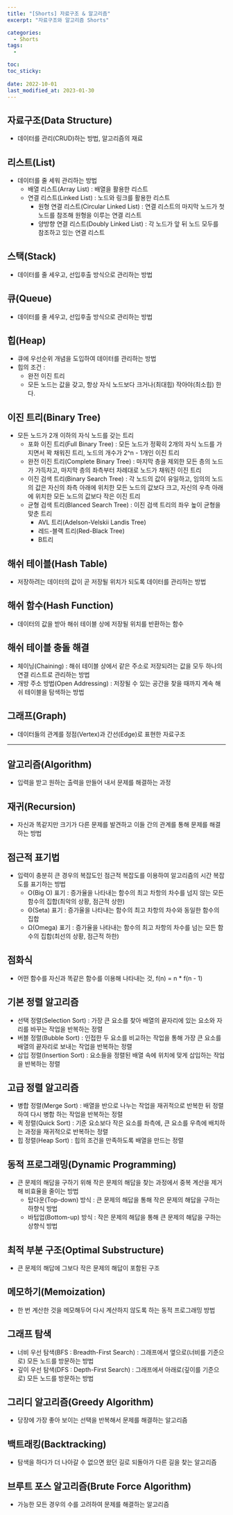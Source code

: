 ```yaml
---
title: "[Shorts] 자료구조 & 알고리즘"
excerpt: "자료구조와 알고리즘 Shorts"

categories:
  - Shorts
tags:
  - 

toc: 
toc_sticky: 
 
date: 2022-10-01
last_modified_at: 2023-01-30
---
```


## **자료구조(Data Structure)**
- 데이터를 관리(CRUD)하는 방법, 알고리즘의 재료

## **리스트(List)**
- 데이터를 줄 세워 관리하는 방법
  - 배열 리스트(Array List) : 배열을 활용한 리스트
  - 연결 리스트(Linked List) : 노드와 링크를 활용한 리스트
    - 원형 연결 리스트(Circular Linked List) : 연결 리스트의 마지막 노드가 첫 노드를 참조해 원형을 이루는 연결 리스트
    - 양방향 연결 리스트(Doubly Linked List) : 각 노드가 앞 뒤 노드 모두를 참조하고 있는 연결 리스트

## **스택(Stack)**
- 데이터를 줄 세우고, 선입후출 방식으로 관리하는 방법

## **큐(Queue)**
- 데이터를 줄 세우고, 선입후출 방식으로 관리하는 방법

## **힙(Heap)**
- 큐에 우선순위 개념을 도입하여 데이터를 관리하는 방법
- 힙의 조건 :
  - 완전 이진 트리
  - 모든 노드는 값을 갖고, 항상 자식 노드보다 크거나(최대힙) 작아야(최소힙) 한다.

## **이진 트리(Binary Tree)**
- 모든 노드가 2개 이하의 자식 노드를 갖는 트리
  - 포화 이진 트리(Full Binary Tree) : 모든 노드가 정확히 2개의 자식 노드를 가지면서 꽉 채워진 트리, 노드의 개수가 2^n - 1개인 이진 트리
  - 완전 이진 트리(Complete Binary Tree) : 마지막 층을 제외한 모든 층의 노드가 가득차고, 마지막 층의 좌측부터 차례대로 노드가 채워진 이진 트리
  - 이진 검색 트리(Binary Search Tree) : 각 노드의 값이 유일하고, 임의의 노드의 값은 자신의 좌측 아래에 위치한 모든 노드의 값보다 크고, 자신의 우측 아래에 위치한 모든 노드의 값보다 작은 이진 트리 
  - 균형 검색 트리(Blanced Search Tree) : 이진 검색 트리의 좌우 높이 균형을 맞춘 트리
    - AVL 트리(Adelson-Velskii Landis Tree)
    - 레드-블랙 트리(Red-Black Tree)
    - B트리

## **해쉬 테이블(Hash Table)**
- 저장하려는 데이터의 값이 곧 저장될 위치가 되도록 데이터를 관리하는 방법

## **해쉬 함수(Hash Function)**
- 데이터의 값을 받아 해쉬 테이블 상에 저장될 위치를 반환하는 함수

## **해쉬 테이블 충돌 해결**
- 체이닝(Chaining) : 해쉬 테이블 상에서 같은 주소로 저장되려는 값을 모두 하나의 연결 리스트로 관리하는 방법
- 개방 주소 방법(Open Addressing) : 저장될 수 있는 공간을 찾을 때까지 계속 해쉬 테이블을 탐색하는 방법

## **그래프(Graph)**
- 데이터들의 관계를 정점(Vertex)과 간선(Edge)로 표현한 자료구조

---

## **알고리즘(Algorithm)**
- 입력을 받고 원하는 출력을 만들어 내서 문제를 해결하는 과정

## **재귀(Recursion)**
- 자신과 똑같지만 크기가 다른 문제를 발견하고 이들 간의 관계를 통해 문제를 해결하는 방법

## **점근적 표기법**
- 입력이 충분히 큰 경우의 복잡도인 점근적 복잡도를 이용하여 알고리즘의 시간 복잡도를 표기하는 방법
  - O(Big O) 표기 : 증가율을 나타내는 함수의 최고 차항의 차수를 넘지 않는 모든 함수의 집합(최악의 상황, 점근적 상한)
  - Θ(Seta) 표기 : 증가율을 나타내는 함수의 최고 차항의 차수와 동일한 함수의 집합
  - Ω(Omega) 표기 : 증가율을 나타내는 함수의 최고 차항의 차수를 넘는 모든 함수의 집합(최선의 상황, 점근적 하한)

## **점화식**
- 어떤 함수를 자신과 똑같은 함수를 이용해 나타내는 것, f(n) = n * f(n - 1)

## **기본 정렬 알고리즘**
- 선택 정렬(Selection Sort) : 가장 큰 요소를 찾아 배열의 끝자리에 있는 요소와 자리를 바꾸는 작업을 반복하는 정렬
- 버블 정렬(Bubble Sort) : 인접한 두 요소를 비교하는 작업을 통해 가장 큰 요소를 배열의 끝자리로 보내는 작업을 반복하는 정렬
- 삽입 정렬(Insertion Sort) : 요소들을 정렬된 배열 속에 위치에 맞게 삽입하는 작업을 반복하는 정렬

## **고급 정렬 알고리즘**
- 병합 정렬(Merge Sort) : 배열을 반으로 나누는 작업을 재귀적으로 반복한 뒤 정렬하여 다시 병합 하는 작업을 반복하는 정렬
- 퀵 정렬(Quick Sort) : 기준 요소보다 작은 요소를 좌측에, 큰 요소를 우측에 배치하는 과정을 재귀적으로 반복하는 정렬
- 힙 정렬(Heap Sort) : 힙의 조건을 만족하도록 배열을 만드는 정렬

## **동적 프로그래밍(Dynamic Programming)**
- 큰 문제의 해답을 구하기 위해 작은 문제의 해답을 찾는 과정에서 중복 계산을 제거해 비효율을 줄이는 방법
  - 탑다운(Top-down) 방식 : 큰 문제의 해답을 통해 작은 문제의 해답을 구하는 하향식 방법
  - 바텁업(Bottom-up) 방식 : 작은 문제의 해답을 통해 큰 문제의 해답을 구하는 상향식 방법

## **최적 부분 구조(Optimal Substructure)**
- 큰 문제의 해답에 그보다 작은 문제의 해답이 포함된 구조

## **메모하기(Memoization)**
- 한 번 계산한 것을 메모해두어 다시 계산하지 않도록 하는 동적 프로그래밍 방법

## **그래프 탐색**
- 너비 우선 탐색(BFS : Breadth-First Search) : 그래프에서 옆으로(너비를 기준으로) 모든 노드를 방문하는 방법
- 깊이 우선 탐색(DFS : Depth-First Search) : 그래프에서 아래로(깊이를 기준으로) 모든 노드를 방문하는 방법

## **그리디 알고리즘(Greedy Algorithm)**
- 당장에 가장 좋아 보이는 선택을 반복해서 문제를 해결하는 알고리즘

## **백트래킹(Backtracking)**
- 탐색을 하다가 더 나아갈 수 없으면 왔던 길로 되돌아가 다른 길을 찾는 알고리즘

## **브루트 포스 알고리즘(Brute Force Algorithm)**
- 가능한 모든 경우의 수를 고려하여 문제를 해결하는 알고리즘